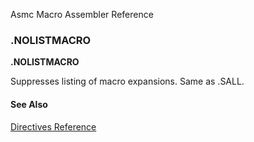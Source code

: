 Asmc Macro Assembler Reference

### .NOLISTMACRO

**.NOLISTMACRO**

Suppresses listing of macro expansions. Same as .SALL.

#### See Also

[Directives Reference](readme.md)